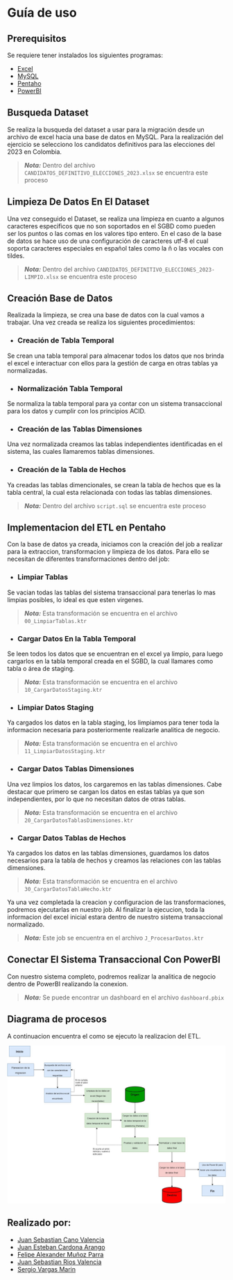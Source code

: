 # Guía de uso

## Prerequisitos

Se requiere tener instalados los siguientes programas:

- [Excel](https://www.microsoft.com/es-co/microsoft-365/excel)
- [MySQL](https://www.mysql.com/)
- [Pentaho](https://www.hitachivantara.com/es-latam/products/pentaho-platform/data-integration-analytics.html)
- [PowerBI](https://www.microsoft.com/es-es/power-platform/products/power-bi/)

## Busqueda Dataset

Se realiza la busqueda del dataset a usar para la migración desde un archivo de excel hacia una base de datos en MySQL. Para la realización del ejercicio se selecciono los candidatos definitivos para las elecciones del 2023 en Colombia.

>***Nota:*** Dentro del archivo `CANDIDATOS_DEFINITIVO_ELECCIONES_2023.xlsx` se encuentra este proceso

## Limpieza De Datos En El Dataset

Una vez conseguido el Dataset, se realiza una limpieza en cuanto a algunos caracteres especificos que no son soportados en el SGBD como pueden ser los puntos o las comas en los valores tipo entero. En el caso de la base de datos se hace uso de una configuración de caracteres utf-8 el cual soporta caracteres especiales en español tales como la ñ o las vocales con tildes.

>***Nota:*** Dentro del archivo `CANDIDATOS_DEFINITIVO_ELECCIONES_2023-LIMPIO.xlsx` se encuentra este proceso

## Creación Base de Datos

Realizada la limpieza, se crea una base de datos con la cual vamos a trabajar. Una vez creada se realiza los siguientes procedimientos:

- ### Creación de Tabla Temporal

Se crean una tabla temporal para almacenar todos los datos que nos brinda el excel e interactuar con ellos para la gestión de carga en otras tablas ya normalizadas.

- ### Normalización Tabla Temporal

Se normaliza la tabla temporal para ya contar con un sistema transaccional para los datos y cumplir con los principios ACID.

- ### Creación de las Tablas Dimensiones

Una vez normalizada creamos las tablas independientes identificadas en el sistema, las cuales llamaremos tablas dimensiones.

- ### Creación de la Tabla de Hechos

Ya creadas las tablas dimencionales, se crean la tabla de hechos que es la tabla central, la cual esta relacionada con todas las tablas dimensiones.

>***Nota:*** Dentro del archivo `script.sql` se encuentra este proceso

## Implementacion del ETL en Pentaho

Con la base de datos ya creada, iniciamos con la creación del job a realizar para la extraccion, transformacion y limpieza de los datos. Para ello se necesitan de diferentes transformaciones dentro del job:

- ### Limpiar Tablas

Se vacian todas las tablas del sistema transaccional para tenerlas lo mas limpias posibles, lo ideal es que esten virgenes.

>***Nota:*** Esta transformación se encuentra en el archivo `00_LimpiarTablas.ktr`

- ### Cargar Datos En la Tabla Temporal

Se leen todos los datos que se encuentran en el excel ya limpio, para luego cargarlos en la tabla temporal creada en el SGBD, la cual llamares como tabla o área de staging.

>***Nota:*** Esta transformación se encuentra en el archivo `10_CargarDatosStaging.ktr`

- ### Limpiar Datos Staging

Ya cargados los datos en la tabla staging, los limpiamos para tener toda la informacion necesaria para posteriormente realizarle analitica de negocio.

>***Nota:*** Esta transformación se encuentra en el archivo `11_LimpiarDatosStaging.ktr`

- ### Cargar Datos Tablas Dimensiones

Una vez limpios los datos, los cargaremos en las tablas dimensiones. Cabe destacar que primero se cargan los datos en estas tablas ya que son independientes, por lo que no necesitan datos de otras tablas.

>***Nota:*** Esta transformación se encuentra en el archivo `20_CargarDatosTablasDimensiones.ktr`

- ### Cargar Datos Tablas de Hechos

Ya cargados los datos en las tablas dimensiones, guardamos los datos necesarios para la tabla de hechos y creamos las relaciones con las tablas dimensiones.

>***Nota:*** Esta transformación se encuentra en el archivo `30_CargarDatosTablaHecho.ktr`

Ya una vez completada la creacion y configuracion de las transformaciones, podremos ejecutarlas en nuestro job. Al finalizar la ejecucion, toda la informacion del excel inicial estara dentro de nuestro sistema transaccional normalizado.

>***Nota:*** Este job se encuentra en el archivo `J_ProcesarDatos.ktr`

## Conectar El Sistema Transaccional Con PowerBI

Con nuestro sistema completo, podremos realizar la analitica de negocio dentro de PowerBI realizando la conexion.

>***Nota:*** Se puede encontrar un dashboard en el archivo `dashboard.pbix`

## Diagrama de procesos

A continuacion encuentra el como se ejecuto la realizacion del ETL.

![Diagrama de Procesos](/Diagrama%20de%20procesos%20ETL.jpg "Diagrama de Procesos")

## Realizado por:
- [Juan Sebastian Cano Valencia](https://github.com/Juan-SCV)
- [Juan Esteban Cardona Arango](https://github.com/Cardona-JE)
- [Felipe Alexander Muñoz Parra](https://github.com/Alex-M-P)
- [Juan Sebastian Rios Valencia](https://github.com/Juansecod)
- [Sergio Vargas Marin](https://github.com/sergiova123)

